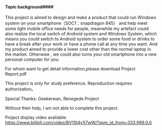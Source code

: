 #### Topic background####
 This project is aimed to design and make a product that could run Windows system on
 your smartphone（SOC1：snapdragon 845） and help meet some light mobile office
 needs for people, meanwhile my artefact could also realize the local switch of
 Android system and Windows System, which means you could switch to Android
 system to order some food or drinks to have a break after your work or have a phone
 call at any time you want. And my product aimed to provide a lower cost other than
 the normal laptop in the market. Otherwise , we could also turns your old smartphone
 into a new personal computer for you.
 

For whom want to get detail information,please download Project Report.pdf

This project is only for study preference.
Reproduction requires authorization。

Special Thanks:
Geekerwan,
Renegede Project

Without their help, I am not able to complete this project.


Project display video avaliable: https://www.bilibili.com/video/BV15t4y1j7wW/?spm_id_from=333.999.0.0
